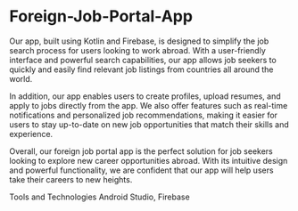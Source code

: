 # Foreign-Job-Portal-App
Our app, built using Kotlin and Firebase, is designed to simplify the job search process for users looking to work abroad. With a user-friendly interface and powerful search capabilities, our app allows job seekers to quickly and easily find relevant job listings from countries all around the world.

In addition, our app enables users to create profiles, upload resumes, and apply to jobs directly from the app. We also offer features such as real-time notifications and personalized job recommendations, making it easier for users to stay up-to-date on new job opportunities that match their skills and experience.

Overall, our foreign job portal app is the perfect solution for job seekers looking to explore new career opportunities abroad. With its intuitive design and powerful functionality, we are confident that our app will help users take their careers to new heights.

Tools and Technologies
Android Studio, Firebase
